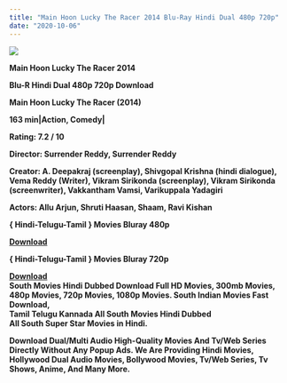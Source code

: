 ```yaml
---
title: "Main Hoon Lucky The Racer 2014 Blu-Ray Hindi Dual 480p 720p"
date: "2020-10-06"
---
```


[**![](https://1.bp.blogspot.com/-6eHLPXQr3d4/Xz-ve1ONVQI/AAAAAAAAEfU/nmw6PaxeIOkmpXJvP_50c-37001op31agCLcBGAsYHQ/s1600/lckcky.webp)**](https://1.bp.blogspot.com/-6eHLPXQr3d4/Xz-ve1ONVQI/AAAAAAAAEfU/nmw6PaxeIOkmpXJvP_50c-37001op31agCLcBGAsYHQ/s1600/lckcky.webp)

 **Main Hoon Lucky The Racer 2014**

**Blu-R Hindi Dual 480p 720p Download**

**Main Hoon Lucky The Racer (2014)**

**163 min|Action, Comedy|**

**Rating: 7.2 / 10** 

**Director: Surrender Reddy, Surrender Reddy**

**Creator: A. Deepakraj (screenplay), Shivgopal Krishna (hindi dialogue), Vema Reddy (Writer), Vikram Sirikonda (screenplay), Vikram Sirikonda (screenwriter), Vakkantham Vamsi, Varikuppala Yadagiri**

**Actors: Allu Arjun, Shruti Haasan, Shaam, Ravi Kishan**

**{ Hindi-Telugu-Tamil } Movies Bluray 480p**

[**Download**](https://myglinks.xyz/4261)

**{ Hindi-Telugu-Tamil } Movies Bluray 720p**

**[Download](https://myglinks.xyz/4262)**  
**South Movies Hindi Dubbed Download Full HD Movies, 300mb Movies, 480p Movies, 720p Movies, 1080p Movies. South Indian Movies Fast Download,**  
**Tamil Telugu Kannada All South Movies Hindi Dubbed**  
**All South Super Star Movies in Hindi.**  
  
**Download Dual/Multi Audio High-Quality Movies And Tv/Web Series Directly Without Any Popup Ads. We Are Providing Hindi Movies, Hollywood Dual Audio Movies, Bollywood Movies, Tv/Web Series, Tv Shows, Anime, And Many More.**

